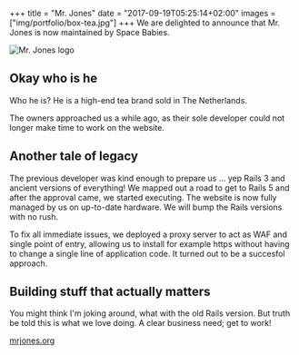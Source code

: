+++
title = "Mr. Jones"
date = "2017-09-19T05:25:14+02:00"
images = ["img/portfolio/box-tea.jpg"]
+++
We are delighted to announce that Mr. Jones is now maintained by Space Babies.
<!--more-->

![Mr. Jones logo][1]

## Okay who is he
Who he is? He is a high-end tea brand sold in The Netherlands.

The owners approached us a while ago, as their sole developer could not longer
make time to work on the website.

## Another tale of legacy
The previous developer was kind enough to prepare us ... yep Rails 3 and ancient
versions of everything! We mapped out a road to get to Rails 5 and after the
approval came, we started executing. The website is now fully managed by us on
up-to-date hardware. We will bump the Rails versions with no rush.

To fix all immediate issues, we deployed a proxy server to act as WAF and single
point of entry, allowing us to install for example https without having to change
a single line of application code. It turned out to be a succesfol approach.

## Building stuff that actually matters
You might think I'm joking around, what with the old Rails version. But truth
be told this is what we love doing. A clear business need; get to work!

[mrjones.org](https://mrjones.org/)

[1]: /img/portfolio/mr-jones.png
